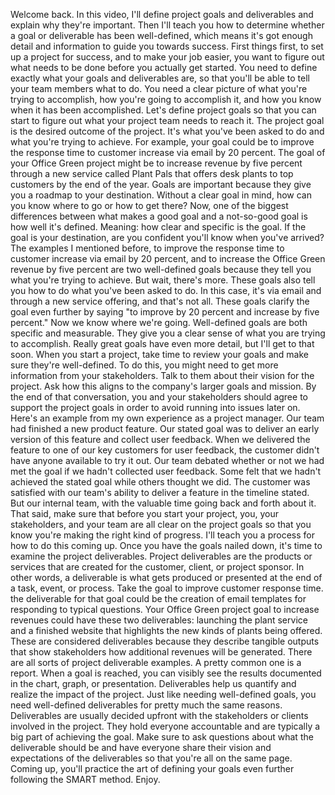 Welcome back. In this video, I'll define project goals and deliverables and
explain why they're important. Then I'll teach you how to determine whether a
goal or deliverable has been well-defined, which means it's got enough detail
and information to guide you towards success. First things first, to set up a
project for success, and to make your job easier, you want to figure out what
needs to be done before you actually get started. You need to define exactly
what your goals and deliverables are, so that you'll be able to tell your team
members what to do. You need a clear picture of what you're trying to
accomplish, how you're going to accomplish it, and how you know when it has been
accomplished. Let's define project goals so that you can start to figure out
what your project team needs to reach it. The project goal is the desired
outcome of the project. It's what you've been asked to do and what you're trying
to achieve. For example, your goal could be to improve the response time to
customer increase via email by 20 percent. The goal of your Office Green project
might be to increase revenue by five percent through a new service called Plant
Pals that offers desk plants to top customers by the end of the year. Goals are
important because they give you a roadmap to your destination. Without a clear
goal in mind, how can you know where to go or how to get there? Now, one of the
biggest differences between what makes a good goal and a not-so-good goal is how
well it's defined. Meaning: how clear and specific is the goal. If the goal is
your destination, are you confident you'll know when you've arrived? The
examples I mentioned before, to improve the response time to customer increase
via email by 20 percent, and to increase the Office Green revenue by five
percent are two well-defined goals because they tell you what you're trying to
achieve. But wait, there's more. These goals also tell you how to do what you've
been asked to do. In this case, it's via email and through a new service
offering, and that's not all. These goals clarify the goal even further by
saying "to improve by 20 percent and increase by five percent." Now we know
where we're going. Well-defined goals are both specific and measurable. They
give you a clear sense of what you are trying to accomplish. Really great goals
have even more detail, but I'll get to that soon. When you start a project, take
time to review your goals and make sure they're well-defined. To do this, you
might need to get more information from your stakeholders. Talk to them about
their vision for the project. Ask how this aligns to the company's larger goals
and mission. By the end of that conversation, you and your stakeholders should
agree to support the project goals in order to avoid running into issues later
on. Here's an example from my own experience as a project manager. Our team had
finished a new product feature. Our stated goal was to deliver an early version
of this feature and collect user feedback. When we delivered the feature to one
of our key customers for user feedback, the customer didn't have anyone
available to try it out. Our team debated whether or not we had met the goal if
we hadn't collected user feedback. Some felt that we hadn't achieved the stated
goal while others thought we did. The customer was satisfied with our team's
ability to deliver a feature in the timeline stated. But our internal team, with
the valuable time going back and forth about it. That said, make sure that
before you start your project, you, your stakeholders, and your team are all
clear on the project goals so that you know you're making the right kind of
progress. I'll teach you a process for how to do this coming up. Once you have
the goals nailed down, it's time to examine the project deliverables. Project
deliverables are the products or services that are created for the customer,
client, or project sponsor. In other words, a deliverable is what gets produced
or presented at the end of a task, event, or process. Take the goal to improve
customer response time. the deliverable for that goal could be the creation of
email templates for responding to typical questions. Your Office Green project
goal to increase revenues could have these two deliverables: launching the plant
service and a finished website that highlights the new kinds of plants being
offered. These are considered deliverables because they describe tangible
outputs that show stakeholders how additional revenues will be generated. There
are all sorts of project deliverable examples. A pretty common one is a report.
When a goal is reached, you can visibly see the results documented in the chart,
graph, or presentation. Deliverables help us quantify and realize the impact of
the project. Just like needing well-defined goals, you need well-defined
deliverables for pretty much the same reasons. Deliverables are usually decided
upfront with the stakeholders or clients involved in the project. They hold
everyone accountable and are typically a big part of achieving the goal. Make
sure to ask questions about what the deliverable should be and have everyone
share their vision and expectations of the deliverables so that you're all on
the same page. Coming up, you'll practice the art of defining your goals even
further following the SMART method. Enjoy.